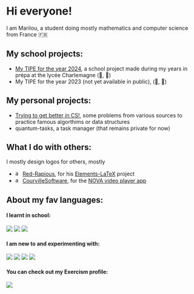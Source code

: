 # Hi everyone!

I am Marilou, a student doing mostly mathematics and computer science from France 🇫🇷

## My school projects:

* [My TIPE for the year 2024](https://github.com/marilabs/tipe-2024), a school project made during my years in prépa at the lycée Charlemagne (🐍, 🦀)
* My TIPE for the year 2023 (not yet available in public), (🐍, 🐫)

## My personal projects:

* [Trying to get better in CS!](https://github.com/marilabs/training-algo), some problems from various sources to practice famous algorthims or data structures
* quantum-tasks, a task manager (that remains private for now)

## What I do with others:

I mostly design logos for others, mostly 
* <img src="https://github.com/Red-Rapious.png" alt="avatar" height="15px"/>  [Red-Rapious](https://github.com/Red-Rapious), for his [Elements-LaTeX](https://github.com/Red-Rapious/Elements-LaTeX) project
* <img src="https://avatars.githubusercontent.com/u/242843?v=4" alt="avatar" height="15px"/>  [CourvilleSoftware](https://github.com/courville), for the [NOVA video player app](https://github.com/nova-video-player/aos-AVP)

## About my fav languages:

#### I learnt in school:
<a href="https://github.com/marilabs"><img src="https://img.shields.io/badge/Python-14354C?style=for-the-badge&logo=python&logoColor=white"></a>
<a href="https://github.com/marilabs"><img src="https://img.shields.io/badge/SQLite-07405E?style=for-the-badge&logo=sqlite&logoColor=white"></a>
<a href="https://github.com/marilabs"><img src="https://img.shields.io/badge/OCaml-EC6813?style=for-the-badge&logo=ocaml&logoColor=white"></a>


#### I am new to and experimenting with: 
<a href="https://github.com/marilabs"><img src="https://img.shields.io/badge/Rust-000000?style=for-the-badge&logo=rust&logoColor=white"></a>
<a href="https://github.com/marilabs"><img src="https://img.shields.io/badge/HTML-E34F26?style=for-the-badge&logo=html5&logoColor=white"></a>
<a href="https://github.com/marilabs"><img src="https://img.shields.io/badge/CSS-1572B6?style=for-the-badge&logo=CSS3&logoColor=white"></a>
<a href="https://github.com/marilabs"><img src="https://img.shields.io/badge/JavaScript-F7DF1E?style=for-the-badge&logo=javascript&logoColor=black"></a>

#### You can check out my Exercism profile:
<a href="https://exercism.org/profiles/marilabs"><img src="https://img.shields.io/badge/Exercism-009CAB?style=for-the-badge&logo=exercism&logoColor=white"></a>